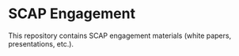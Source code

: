 # SCAP Engagement
This repository contains SCAP engagement materials (white papers, presentations, etc.).
